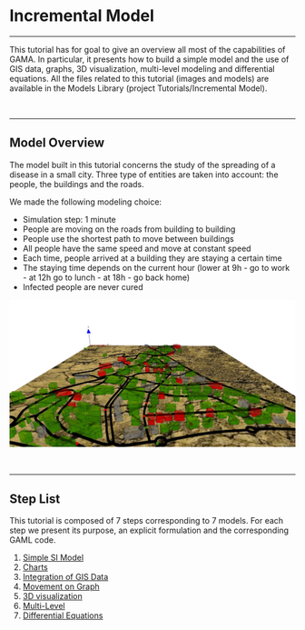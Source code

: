 # Incremental Model

---

This tutorial has for goal to give an overview all most of the capabilities of GAMA. In particular, it presents how to build a simple model and the use of GIS data, graphs, 3D visualization, multi-level modeling and differential equations. All the files related to this tutorial (images and models) are available in the Models Library (project Tutorials/Incremental Model).


<br />

---

## Model Overview
The model built in this tutorial concerns the study of the spreading of a disease in a small city.
Three type of entities are taken into account: the people, the buildings and the roads.

We made the following modeling choice:
  * Simulation step: 1 minute
  * People are moving on the roads from building to building
  * People use the shortest path to move between buildings
  * All people have the same speed and move at constant speed
  * Each time, people arrived at a building they are staying a certain time
  * The staying time depends on the current hour (lower at 9h - go to work - at 12h go to lunch - at 18h - go back home)
  * Infected people are never cured

![images/Tutorials/Incremental_model/incremental_model.jpg](images/Tutorials/Incremental_model/incremental_model.jpg)

<br />

---

## Step List

This tutorial is composed of 7 steps corresponding to 7 models. For each step we present its purpose, an explicit formulation and the corresponding GAML code.

  1. [Simple SI Model](Tutorial__IncrementalModel_step1.md)
  1. [Charts](Tutorial__IncrementalModel_step2.md)
  1. [Integration of GIS Data](Tutorial__IncrementalModel_step3.md)
  1. [Movement on Graph](Tutorial__IncrementalModel_step4.md)
  1. [3D visualization](Tutorial__IncrementalModel_step5.md)
  1. [Multi-Level](Tutorial__IncrementalModel_step6.md)
  1. [Differential Equations](Tutorial__IncrementalModel_step7.md)